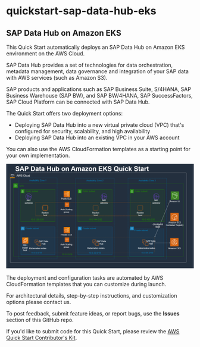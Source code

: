 # quickstart-sap-data-hub-eks
## SAP Data Hub on Amazon EKS


This Quick Start automatically deploys an SAP Data Hub on Amazon EKS environment on the AWS Cloud.

SAP Data Hub provides a set of technologies for data orchestration, metadata management, data governance and integration of your  SAP data with AWS services (such as Amazon S3). 

SAP products and applications such as SAP Business Suite, S/4HANA, SAP Business Warehouse (SAP BW), and SAP BW/4HANA, SAP SuccessFactors, SAP Cloud Platform can be connected with SAP Data Hub. 


The Quick Start offers two deployment options:

- Deploying SAP Data Hub into a new virtual private cloud (VPC) that's configured for security, scalability, and high availability 
- Deploying SAP Data Hub into an existing VPC in your AWS account

You can also use the AWS CloudFormation templates as a starting point for your own implementation.

![Quick Start architecture for SAP DataHub on Amazon EKS](https://github.com/aws-quickstart/quickstart-sap-datahub-eks/blob/develop/assets/sap_data_hub_architecture.png)

The deployment and configuration tasks are automated by AWS CloudFormation templates that you can customize during launch. 

For architectural details, step-by-step instructions, and customization options please contact us.

To post feedback, submit feature ideas, or report bugs, use the **Issues** section of this GitHub repo.

If you'd like to submit code for this Quick Start, please review the [AWS Quick Start Contributor's Kit](https://aws-quickstart.github.io/).


